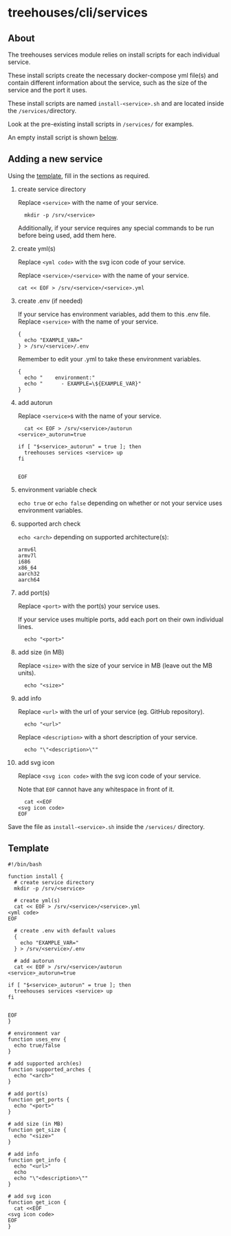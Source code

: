 # treehouses/cli/services

## About
The treehouses services module relies on install scripts for each individual service.

These install scripts create the necessary docker-compose yml file(s) and contain different information about the service, such as the size of the service and the port it uses.

These install scripts are named `install-<service>.sh` and are located inside the `/services/`directory.

Look at the pre-existing install scripts in `/services/` for examples.

An empty install script is shown [below](#Template).

## Adding a new service
Using the [template](#Template), fill in the sections as required.

1. create service directory

   Replace `<service>` with the name of your service.
   ```
     mkdir -p /srv/<service>
   ```

   Additionally, if your service requires any special commands to be run before being used, add them here.

1. create yml(s)

   Replace `<yml code>` with the svg icon code of your service.

   Replace `<service>/<service>` with the name of your service.
   ```
   cat << EOF > /srv/<service>/<service>.yml
   ```

1. create .env (if needed)

   If your service has environment variables, add them to this .env file.
   Replace `<service>` with the name of your service.
   ```
   {
     echo "EXAMPLE_VAR="
   } > /srv/<service>/.env
   ```

   Remember to edit your .yml to take these environment variables.
   ```
   {
     echo "    environment:"
     echo "      - EXAMPLE=\${EXAMPLE_VAR}"
   }
   ```

1. add autorun

   Replace `<service>`s with the name of your service.
   ```
     cat << EOF > /srv/<service>/autorun
   <service>_autorun=true

   if [ "$<service>_autorun" = true ]; then
     treehouses services <service> up
   fi


   EOF
   ```

1. environment variable check

   `echo true` or `echo false` depending on whether or not your service uses environment variables.
   
1. supported arch check

   `echo <arch>` depending on supported architecture(s):
     ```
     armv6l
     armv7l
     i686
     x86_64
     aarch32
     aarch64
     ```

1. add port(s)

   Replace `<port>` with the port(s) your service uses.
   
   If your service uses multiple ports, add each port on their own individual lines.
   ```
     echo "<port>"
   ```

1. add size (in MB)

   Replace `<size>` with the size of your service in MB (leave out the MB units).
   ```
     echo "<size>"
   ```

1. add info

   Replace `<url>` with the url of your service (eg. GitHub repository).
   ```
     echo "<url>"
   ```

   Replace `<description>` with a short description of your service.
   ```
     echo "\"<description>\""
   ```

1. add svg icon

   Replace `<svg icon code>` with the svg icon code of your service.

   Note that `EOF` cannot have any whitespace in front of it.
   ```
     cat <<EOF
   <svg icon code>
   EOF
   ```

Save the file as `install-<service>.sh` inside the `/services/` directory.

## Template
```
#!/bin/bash

function install {
  # create service directory
  mkdir -p /srv/<service>

  # create yml(s)
  cat << EOF > /srv/<service>/<service>.yml
<yml code>
EOF

  # create .env with default values
  {
    echo "EXAMPLE_VAR="
  } > /srv/<service>/.env

  # add autorun
  cat << EOF > /srv/<service>/autorun
<service>_autorun=true

if [ "$<service>_autorun" = true ]; then
  treehouses services <service> up
fi


EOF
}

# environment var
function uses_env {
  echo true/false
}

# add supported arch(es)
function supported_arches {
  echo "<arch>"
}

# add port(s)
function get_ports {
  echo "<port>"
}

# add size (in MB)
function get_size {
  echo "<size>"
}

# add info
function get_info {
  echo "<url>"
  echo
  echo "\"<description>\""
}

# add svg icon
function get_icon {
  cat <<EOF
<svg icon code>
EOF
}
```

